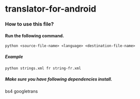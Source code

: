 # translator-for-android

### How to use this file?

#### Run the following command.

``` 
python <source-file-name> <language> <destination-file-name>
```

##### Example
```
python strings.xml fr string-fr.xml
```

##### Make sure you have following dependencies install.
bs4
googletrans
